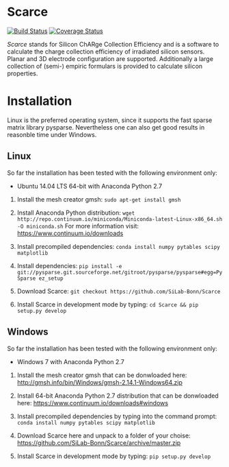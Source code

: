 # Scarce
[![Build Status](https://travis-ci.org/SiLab-Bonn/Scarce.svg?branch=master)](https://travis-ci.org/SiLab-Bonn/Scarce)
[![Coverage Status](https://coveralls.io/repos/github/SiLab-Bonn/Scarce/badge.svg?branch=master)](https://coveralls.io/github/SiLab-Bonn/Scarce?branch=master)

_Scarce_ stands for Silicon ChARge Collection Efficiency and is a software
to calculate the charge collection efficiency of irradiated silicon sensors.
Planar and 3D electrode configuration are supported.
Additionally a large collection of (semi-) empiric formulars is provided to
calculate silicon properties.

# Installation

Linux is the preferred operating system, since it supports the fast sparse matrix library pysparse. Nevertheless
one can also get good results in reasonble time under Windows.

## Linux
So far the installation has been tested with the following environment only:
- Ubuntu 14.04 LTS 64-bit with Anaconda Python 2.7

1. Install the mesh creator gmsh:
`sudo apt-get install gmsh`

2. Install Anaconda Python distribution: 
`wget http://repo.continuum.io/miniconda/Miniconda-latest-Linux-x86_64.sh -O miniconda.sh` 
For more information visit: https://www.continuum.io/downloads

3. Install precompiled dependencies: 
`conda install numpy pytables scipy matplotlib`

4. Install dependencies:
`pip install -e git://pysparse.git.sourceforge.net/gitroot/pysparse/pysparse#egg=PySparse ez_setup`

5. Download Scarce:
`git checkout https://github.com/SiLab-Bonn/Scarce`

6. Install Scarce in development mode by typing: 
`cd Scarce && pip setup.py develop`

## Windows
So far the installation has been tested with the following environment only:
- Windows 7 with Anaconda Python 2.7

1. Install the mesh creator gmsh that can be donwloaded here:
http://gmsh.info/bin/Windows/gmsh-2.14.1-Windows64.zip

2. Install 64-bit Anaconda Python 2.7 distribution that can be donwloaded here:
https://www.continuum.io/downloads#windows

3. Install precompiled dependencies by typing into the command prompt: 
`conda install numpy pytables scipy matplotlib`

4. Download Scarce here and unpack to a folder of your choise:
https://github.com/SiLab-Bonn/Scarce/archive/master.zip

5. Install Scarce in development mode by typing: 
`pip setup.py develop`




